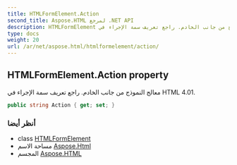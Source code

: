 ```yaml
---
title: HTMLFormElement.Action
second_title: Aspose.HTML لمرجع .NET API
description: HTMLFormElement ملكية. معالج النموذج من جانب الخادم. راجع تعريف سمة الإجراء في HTML 4.01.
type: docs
weight: 20
url: /ar/net/aspose.html/htmlformelement/action/
---
```

## HTMLFormElement.Action property

معالج النموذج من جانب الخادم. راجع تعريف سمة الإجراء في HTML 4.01.

```csharp
public string Action { get; set; }
```

### أنظر أيضا

* class [HTMLFormElement](../)
* مساحة الاسم [Aspose.Html](../../htmlformelement/)
* المجسم [Aspose.HTML](../../../)


